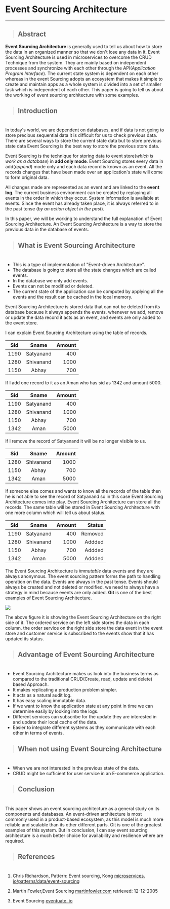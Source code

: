 # __Event Sourcing Architecture__
---------------------------------------------------

> ## Abstract 

**Event Sourcing Architecture** is generally used to tell us about how to store the data in an organized manner so that we don't lose any data in it. Event Sourcing Architecture is used in microservices to overcome the CRUD Technique from the system. They are mainly based on independent processes and synchronize with each other through the API(*Application Program Interface*). The current state system is dependent on each other whereas in the event Sourcing adopts an ecosystem that makes it simple to create and maintain apps as a whole system is divided into a set of smaller task which is independent of each other. This paper is going to tell us about the working of event sourcing architecture with some examples.

> ## Introduction   
#

In today's world, we are dependent on databases, and if data is not going to store precious sequential data it is difficult for us to check previous data. There are several ways to store the current state data but to store previous state data Event Sourcing is the best way to store the previous store data.

Event Sourcing is the technique for storing data to event store(*which is work as a database*) in __add only mode__. Event Sourcing stores every data in add(*append*) mode only and each data record is known as an event. All the records changes that have been made over an application's state will come to form original data.

All changes made are represented as an event and are linked to the **event log**. The current business environment can be created by replaying all events in the order in which they occur. System information is available at events. Since the event has already taken place, it is always referred to in the past tense (*by an action object in the past*).

In this paper, we will be working to understand the full explanation of Event Sourcing Architecture. An Event Sourcing Architecture is a way to store the previous data in the database of events.

> ## What is Event Sourcing Architecture
#


* This is a type of implementation of "Event-driven Architecture".
* The database is going to store all the state changes which are called events.
* In the database we only add events.
* Events can not be modified or deleted.
* The current state of the application can be computed by applying all the events and the result can be cached in the local memory.

Event Sourcing Architecture is stored data that can not be deleted from its database because it always appends the events. whenever we add, remove or update the data record it acts as an event, and events are only added to the event store.

I can explain Event Sourcing Architecture using the table of records.

| Sid           | Sname         | Amount |
| ------------- |:-------------:| ------:|
|1190           |Satyanand      | 400    |
|1280           |Shivanand      | 1000   |
|1150           |Abhay          | 700    |

If I add one record to it as an Aman who has sid as 1342 and amount 5000.

| Sid           | Sname         | Amount |
| ------------- |:-------------:| ------:|
|1190           |Satyanand      | 400    |
|1280           |Shivanand      | 1000   |
|1150           |Abhay          | 700    |
|1342           |Aman           | 5000   |

If I remove the record of Satyanand it will be no longer visible to us.

| Sid           | Sname         | Amount |
| ------------- |:-------------:| ------:|
|1280           |Shivanand      | 1000   |
|1150           |Abhay          | 700    |
|1342           |Aman           | 5000   |

If someone else comes and wants to know all the records of the table then he is not able to see the record of Satyanand so in this case Event Sourcing Architecture comes into play. Event Sourcing Architecture can store all the records. The same table will be stored in Event Sourcing Architecture with one more column which will tell us about status.

| Sid           | Sname         | Amount | Status  |
| ------------- |:-------------:| ------:| -------:|
|1190           |Satyanand      | 400    | Removed |
|1280           |Shivanand      | 1000   | Addded  |
|1150           |Abhay          | 700    | Addded  |
|1342           |Aman           | 5000   | Addded  |

The Event Sourcing Architecture is *immutable* data events and they are always anonymous. The event sourcing pattern forms the path to handling operation on the data. Events are always in the past tense. Events should always be created and not deleted or modified. we need to always have a strategy in mind because events are only added.
__Git__ is one of the best examples of Event Sourcing Architecture.


![](https://microservices.io/i/storingevents.png)

The above figure it is showing the Event Sourcing Architecture on the right side of it. The ordered service on the left side stores the data in each column. the order service on the right side store the data event in the event store and customer service is subscribed to the events show that it has updated its status.

> ## Advantage of Event Sourcing Architecture

#

* Event Sourcing Architecture makes us look into the business terms as compared to the traditional CRUD(Create, read, update and delete) based Approach.
* It makes replicating a production problem simpler.
* It acts as a natural audit log.
* It has easy scaling immutable data.
* If we want to know the application state at any point in time we can determine easily by looking into the logs. 
* Different services can subscribe for the update they are interested in and update their local cache of the data.
* Easier to integrate different systems as they communicate with each other in terms of events.

> ## When not using Event Sourcing Architecture

#
 
* When we are not interested in the previous state of the data.
* CRUD might be sufficient for user service in an E-commerce application.

> ## Conclusion 

#  

This paper shows an event sourcing architecture as a general study on its components and databases.
An event-driven architecture is most commonly used in a product-based ecosystem, as this model is much more reliable and scalable than its other different parts. Git is one of the greatest examples of this system.
But in conclusion, I can say event sourcing architecture is a much better choice for availability and resilience where are required.

> ## References

# 
1. Chris Richardson, Pattern: Event sourcing, Kong [microservices. io/patterns/data/event-sourcing](https://microservices.io/patterns/data/event-sourcing.html)
 
2. Martin Fowler,Event Sourcing [martinfowler.com](https://martinfowler.com/eaaDev/EventSourcing.html) retrieved: 12-12-2005

3. Event Sourcing [eventuate. io](https://eventuate.io/whyeventsourcing.html) 
